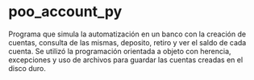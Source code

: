 # poo_account_py
Programa que simula la automatización en un banco con la creación de cuentas, consulta de las mismas, deposito, retiro y ver el saldo de cada cuenta. Se utilizó la programación orientada a objeto con herencia, excepciones y uso de archivos para guardar las cuentas creadas en el disco duro.
